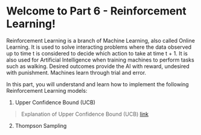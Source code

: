 # Welcome to Part 6 - Reinforcement Learning!


Reinforcement Learning is a branch of Machine Learning, also called Online Learning. It is used to solve interacting problems where the data observed up to time t is considered to decide which action to take at time t + 1. It is also used for Artificial Intelligence when training machines to perform tasks such as walking. Desired outcomes provide the AI with reward, undesired with punishment. Machines learn through trial and error.

In this part, you will understand and learn how to implement the following Reinforcement Learning models:

1. Upper Confidence Bound (UCB)
> Explanation of Upper Confidence Bound (UCB) [link](https://www.youtube.com/watch?v=AIh_IqejQHM)

2. Thompson Sampling
